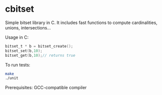 # cbitset
Simple bitset library in C. It includes fast functions
to compute cardinalities, unions, intersections...

Usage in C:
```C
bitset_t * b = bitset_create();
bitset_set(b,10);
bitset_get(b,10);// returns true
```

To run tests:
```bash
make
./unit
```

Prerequisites: GCC-compatible compiler

